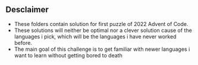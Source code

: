 ## Desclaimer

- These folders contain solution for first puzzle of 2022 Advent of Code.
- These solutions will neither be optimal nor a clever solution cause of the languages i pick, which will be the languages i have never worked before.
- The main goal of this challenge is to get familiar with newer languages i want to learn without getting bored to death
